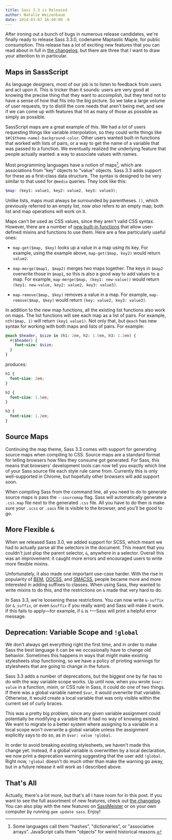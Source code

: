 ```yaml
---
title: Sass 3.3 is Released
author: Natalie Weizenbaum
date: 2014-03-07 16:40:00 -8
---
```


After ironing out a bunch of bugs in numerous release candidates, we're finally
ready to release Sass 3.3.0, codename Maptastic Maple, for public consumption.
This release has a lot of exciting new features that you can read about in full
in [the changelog](/documentation/file.SASS_CHANGELOG.html), but there are three
that I want to draw your attention to in particular.

## Maps in SassScript

As language designers, most of our job is to listen to feedback from users and
act upon it. This is tricker than it sounds: users are very good at knowing the
precise thing that they want to accomplish, but they tend not to have a sense of
how that fits into the big picture. So we take a large volume of user requests,
try to distill the core needs that aren't being met, and see if we can come up
with features that hit as many of those as possible as simply as possible.

SassScript maps are a great example of this. We had a lot of users requesting
things like variable interpolation, so they could write things like
`$#{$theme-name}-background-color`. Other users wanted built-in functions that
worked with lists of pairs, or a way to get the name of a variable that was
passed to a function. We eventually realized the underlying feature that people
actually wanted: a way to associate values with names.

Most programming languages have a notion of maps[^1], which are associations
from "key" objects to "value" objects. Sass 3.3 adds support for these as a
first-class data structure. The syntax is designed to be very similar to that
used for `@media` queries. They look like this:

```scss
$map: (key1: value1, key2: value2, key3: value3);
```

Unlike lists, maps must always be surrounded by parentheses. `()`, which
previously referred to an empty list, now _also_ refers to an empty map; both
list and map operations will work on it.

Maps can't be used as CSS values, since they aren't valid CSS syntax. However,
there are a number of [new built-in
functions](/documentation/Sass/Script/Functions.html#map_functions) that allow
user-defined mixins and functions to use them. Here are a few particularly
useful ones:

* `map-get($map, $key)` looks up a value in a map using its key. For example,
  using the example above, `map-get($map, key2)` would return `value2`.

* `map-merge($map1, $map2)` merges two maps together. The keys in `$map2`
  overwrite those in `$map1`, so this is also a good way to add values to a map.
  For example, `map-merge($map, (key1: new-value))` would return `(key1:
  new-value, key2: value2, key3: value3)`.

* `map-remove($map, $key)` removes a value in a map. For example,
  `map-remove($map, $key)` would return `(key: value2, key3: value3)`.

In addition to the new map functions, all the existing list functions also work
on maps. The list functions will see each map as a list of pairs. For example,
`nth($map, 1)` will return `(key1 value1)`. Not only that, but `@each` has new
syntax for working with both maps and lists of pairs. For example:

```scss
@each $header, $size in (h1: 2em, h2: 1.5em, h3: 1.2em) {
  #{$header} {
    font-size: $size;
  }
}
```

produces:

```css
h1 {
  font-size: 2em;
}

h2 {
  font-size: 1.5em;
}

h3 {
  font-size: 1.2em;
}
```

## Source Maps

Continuing the map theme, Sass 3.3 comes with support for generating source maps
when compiling to CSS. Source maps are a standard format for telling browsers
how files they consume got generated. For Sass, this means that browsers'
development tools can now tell you exactly which line of your Sass source file
each style rule came from. Currently this is only well-supported in Chrome, but
hopefully other browsers will add support soon.

When compiling Sass from the command line, all you need to do to generate source
maps is pass the `--sourcemap` flag. Sass will automatically generate a
`.css.map` file next to the generated `.css` file. All you have to do then is
make sure your `.scss` or `.sass` file is visible to the browser, and you'll be
good to go.

## More Flexible `&`

When we released Sass 3.0, we added support for SCSS, which meant we had to
actually parse all the selectors in the document. This meant that you couldn't
just plop the parent selector, `&`, anywhere in a selector. Overall this was an
improvement: it caught more errors and encouraged users to write more flexible
mixins.

Unfortunately, it also made one important use-case harder. With the rise in
popularity of [BEM](http://gembem.com/), [OOCSS](http://oocss.org/), and
[SMACSS](http://smacss.com/), people became more and more interested in adding
suffixes to classes. When using Sass, they wanted to write mixins to do this,
and the restrictions on `&` made that very hard to do.

In Sass 3.3, we're loosening these restrictions. You can now write `&-suffix`
(or `&_suffix`, or even `&suffix` if you really want) and Sass will make it
work. If this fails to apply&mdash;for example, if `&` is `*`&mdash;Sass will
print a helpful error message.

## Deprecation: Variable Scope and `!global`

We don't always get everything right the first time, and in order to make Sass
the best language it can be we occasionally have to change old behavior.
Sometimes this happens in ways that might make existing stylesheets stop
functioning, so we have a policy of printing warnings for stylesheets that are
going to change in the future.

Sass 3.3 adds a number of deprecations, but the biggest one by far has to do
with the way variable scope works. Up until now, when you wrote `$var: value` in
a function, mixin, or CSS rule in Sass, it could do one of two things. If there
was a global variable named `$var`, it would overwrite that variable. Otherwise,
it would create a local variable that was only visible within the current set of
curly braces.

This was a pretty big problem, since any given variable assignment could
potentially be modifying a variable that it had no way of knowing existed. We
want to migrate to a better system where assigning to a variable in a local
scope won't overwrite a global variable unless the assignment explicitly says to
do so, as in `$var: value !global`.

In order to avoid breaking existing stylesheets, we haven't made this change
yet. Instead, if a global variable is overwritten by a local declaration, we now
print a deprecation warning suggesting that the user add `!global`. Right now,
`!global` doesn't do much other than make the warning go away, but in a future
release it will work as I described above.

## That's All

Actually, there's a lot more, but that's all I have room for in this post. If
you want to see the full assortment of new features, check out [the
changelog](/documentation/file.SASS_CHANGELOG.html#330_7_March_2014). You can
also play with the new features on [SassMeister](http://sassmeister.com/) or on
your own computer by running `gem update sass`. Enjoy!

[^1]: Some languages call them "hashes", "dictionaries", or "associative
    arrays". JavaScript calls them "objects" for weird historical reasons.
